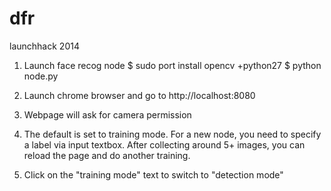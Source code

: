 dfr
===

launchhack 2014

1. Launch face recog node
$ sudo port install opencv +python27
$ python node.py

2. Launch chrome browser and go to http://localhost:8080
3. Webpage will ask for camera permission
4. The default is set to training mode. For a new node, you need to specify a label via input textbox. After collecting around 5+ images, you can reload the page and do another training.
5. Click on the "training mode" text to switch to "detection mode"

